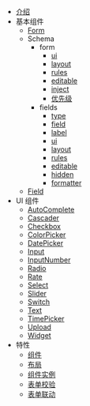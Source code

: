 - [介绍](/)
- 基本组件
    - [Form](/form.md)
    - Schema
      - form
        - [ui](/schema/form/ui.md)
        - [layout](/schema/form/layout.md)
        - [rules](/schema/form/rules)
        - [editable](/schema/form/editable.md)
        - [inject](/schema/form/inject.md)
        - [优先级](/schema/form/priority.md)
      - fields
        - [type](/schema/fields/type.md)
        - [field](/schema/fields/field.md)
        - [label](/schema/fields/label)
        - [ui](/schema/fields/ui)
        - [layout](/schema/fields/layout)
        - [rules](/schema/fields/rules)
        - [editable](/schema/fields/editable)
        - [hidden](/schema/fields/hidden)
        - [formatter](/schema/fields/formatter)
    - [Field](/field.md)
- UI 组件
    - [AutoComplete](/component/auto-complete.md)
    - [Cascader](/component/cascader.md)
    - [Checkbox](/component/checkbox.md)
    - [ColorPicker](/component/color-picker.md)
    - [DatePicker](/component/date-picker.md)
    - [Input](/component/input.md)
    - [InputNumber](/component/input-number.md)
    - [Radio](/component/radio.md)
    - [Rate](/component/rate.md)
    - [Select](/component/select.md)
    - [Slider](/component/slider.md)
    - [Switch](/component/switch.md)
    - [Text](/component/text.md)
    - [TimePicker](/component/Time-picker.md)
    - [Upload](/component/upload.md)
    - [Widget](/component/widget.md)
- 特性
    - [组件](/feature/component.md)
    - [布局](/feature/layout.md)
    - [组件实例](/feature/ref.md)
    - [表单校验](/feature/validate.md)
    - [表单联动](/feature/linkage.md)